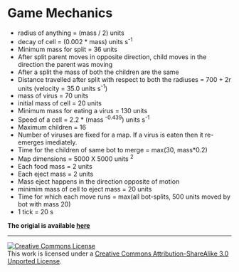 # Game Mechanics

+ radius of anything = (mass / 2) units
+ decay of cell = (0.002 * mass) units s<sup>-1</sup>
+ Minimum mass for split = 36 units
+ After split parent moves in opposite direction, child moves in the direction the parent was moving
+ After a split the mass of both the children are the same
+ Distance travelled after split with respect to both the radiuses = 700 + 2r units (velocity = 35.0 units s<sup>-1</sup>)
+ mass of virus = 70 units
+ initial mass of cell = 20 units
+ Minimum mass for eating a virus = 130 units
+ Speed of a cell = 2.2 * (mass <sup>-0.439</sup>) units s<sup>-1</sup>
+ Maximum children = 16
+ Number of viruses are fixed for a map. If a virus is eaten then it re-emerges imediately.
+ Time for the children of same bot to merge = max(30, mass*0.2)
+ Map dimensions = 5000 X 5000 units <sup>2<sup>
+ Each food mass = 2 units
+ Each eject mass = 2 units
+ Mass eject happens in the direction opposite of motion
+ minimim mass of cell to eject mass = 20 units
+ Time for which each move runs = max(all bot-splits, 500 units moved by bot with mass 20)
+ 1 tick = 20 s

**The origial is available [here](http://agar.gcommer.com/index.php?title=Main_Page)**

---

<a rel="license" href="http://creativecommons.org/licenses/by-sa/3.0/"><img alt="Creative Commons License" style="border-width:0" src="https://i.creativecommons.org/l/by-sa/3.0/80x15.png" /></a><br />This work is licensed under a <a rel="license" href="http://creativecommons.org/licenses/by-sa/3.0/">Creative Commons Attribution-ShareAlike 3.0 Unported License</a>.